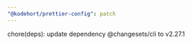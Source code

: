 ```yaml
---
"@kodehort/prettier-config": patch
---
```


chore(deps): update dependency @changesets/cli to v2.27.1
